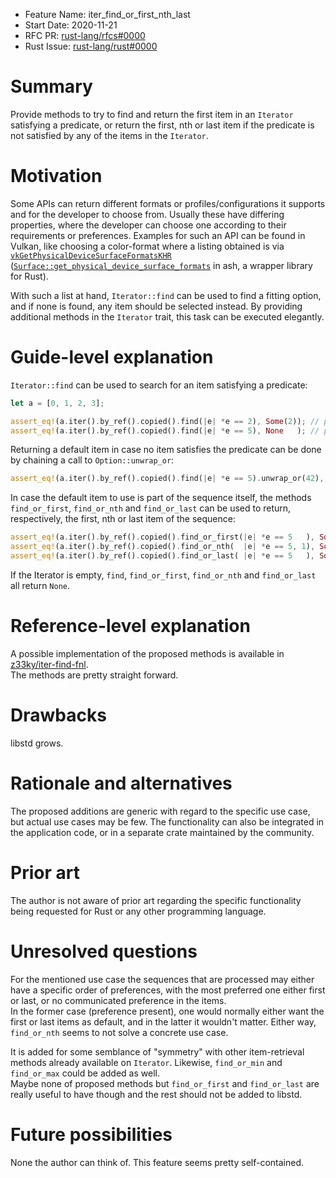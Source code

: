 - Feature Name: iter_find_or_first_nth_last
- Start Date: 2020-11-21
- RFC PR: [rust-lang/rfcs#0000](https://github.com/rust-lang/rfcs/pull/0000)
- Rust Issue: [rust-lang/rust#0000](https://github.com/rust-lang/rust/issues/0000)

# Summary
[summary]: #summary

Provide methods to try to find and return the first item in an `Iterator` satisfying a predicate, or return the first, nth or last item if the predicate is not satisfied by any of the items in the `Iterator`.

# Motivation
[motivation]: #motivation

Some APIs can return different formats or profiles/configurations it supports and for the developer to choose from. Usually these have differing properties, where the developer can choose one according to their requirements or preferences. Examples for such an API can be found in Vulkan, like choosing a color-format where a listing obtained is via [`vkGetPhysicalDeviceSurfaceFormatsKHR`](https://www.khronos.org/registry/vulkan/specs/1.2-extensions/man/html/vkGetPhysicalDeviceSurfaceFormatsKHR.html) ([`Surface::get_physical_device_surface_formats`](https://docs.rs/ash/0.31.0/ash/extensions/khr/struct.Surface.html#method.get_physical_device_surface_formats) in ash, a wrapper library for Rust).

With such a list at hand, `Iterator::find` can be used to find a fitting option, and if none is found, any item should be selected instead. By providing additional methods in the `Iterator` trait, this task can be executed elegantly.

# Guide-level explanation
[guide-level-explanation]: #guide-level-explanation

`Iterator::find` can be used to search for an item satisfying a predicate:
```rust
let a = [0, 1, 2, 3];

assert_eq!(a.iter().by_ref().copied().find(|e| *e == 2), Some(2)); // predicate is satisfied by item `2`
assert_eq!(a.iter().by_ref().copied().find(|e| *e == 5), None   ); // predicate is never satisfied, so `find` returns `None`
```

Returning a default item in case no item satisfies the predicate can be done by chaining a call to `Option::unwrap_or`:
```rust
assert_eq!(a.iter().by_ref().copied().find(|e| *e == 5).unwrap_or(42), 42);
```

In case the default item to use is part of the sequence itself, the methods `find_or_first`, `find_or_nth` and `find_or_last` can be used to return, respectively, the first, nth or last item of the sequence:
```rust
assert_eq!(a.iter().by_ref().copied().find_or_first(|e| *e == 5   ), Some(0)); // predicate is never satisfied, so `find_or_first` returns the first item (`0`)
assert_eq!(a.iter().by_ref().copied().find_or_nth(  |e| *e == 5, 1), Some(1)); // predicate is never satisfied, so `find_or_nth` returns the 2nd item (`1`) (count begins from `0`)
assert_eq!(a.iter().by_ref().copied().find_or_last( |e| *e == 5   ), Some(3)); // predicate is never satisfied, so `find_or_last` returns the last item (`3`)
```

If the Iterator is empty, `find`, `find_or_first`, `find_or_nth` and `find_or_last` all return `None`.

# Reference-level explanation
[reference-level-explanation]: #reference-level-explanation

A possible implementation of the proposed methods is available in [z33ky/iter-find-fnl](https://github.com/z33ky/iter-find-fnl).  
The methods are pretty straight forward.

# Drawbacks
[drawbacks]: #drawbacks

libstd grows.

# Rationale and alternatives
[rationale-and-alternatives]: #rationale-and-alternatives

The proposed additions are generic with regard to the specific use case, but actual use cases may be few.
The functionality can also be integrated in the application code, or in a separate crate maintained by the community.

# Prior art
[prior-art]: #prior-art

The author is not aware of prior art regarding the specific functionality being requested for Rust or any other programming language.

# Unresolved questions
[unresolved-questions]: #unresolved-questions

For the mentioned use case the sequences that are processed may either have a specific order of preferences, with the most preferred one either first or last, or no communicated preference in the items.  
In the former case (preference present), one would normally either want the first or last items as default, and in the latter it wouldn't matter. Either way, `find_or_nth` seems to not solve a concrete use case.

It is added for some semblance of "symmetry" with other item-retrieval methods already available on `Iterator`. Likewise, `find_or_min` and `find_or_max` could be added as well.  
Maybe none of proposed methods but `find_or_first` and `find_or_last` are really useful to have though and the rest should not be added to libstd.

# Future possibilities
[future-possibilities]: #future-possibilities

None the author can think of. This feature seems pretty self-contained.
